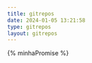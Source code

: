 ```yaml
---
title: gitrepos
date: 2024-01-05 13:21:58
type: gitrepos
layout: gitrepos
---
```



{% minhaPromise %}